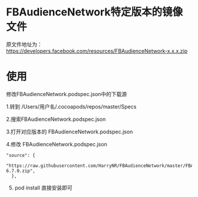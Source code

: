 # FBAudienceNetwork特定版本的镜像文件
原文件地址为：https://developers.facebook.com/resources/FBAudienceNetwork-x.x.x.zip

# 使用
修改FBAudienceNetwork.podspec.json中的下载源

1.转到 /Users/用户名/.cocoapods/repos/master/Specs

2.搜索FBAudienceNetwork.podspec.json

3.打开对应版本的 FBAudienceNetwork.podspec.json 

4.修改 FBAudienceNetwork.podspec.json
```
"source": {
    "https://raw.githubusercontent.com/HarryNR/FBAudienceNetwork/master/FBAudienceNetwork-6.7.0.zip",
  },
```
5. pod install 直接安装即可
